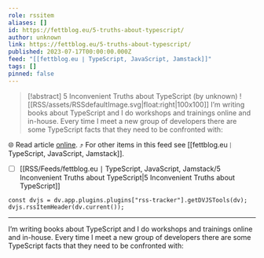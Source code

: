 ```yaml
---
role: rssitem
aliases: []
id: https://fettblog.eu/5-truths-about-typescript/
author: unknown
link: https://fettblog.eu/5-truths-about-typescript/
published: 2023-07-17T00:00:00.000Z
feed: "[[fettblog․eu ∣ TypeScript, JavaScript, Jamstack]]"
tags: []
pinned: false
---
```


> [!abstract] 5 Inconvenient Truths about TypeScript (by unknown)
> ![[RSS/assets/RSSdefaultImage.svg|float:right|100x100]] I’m writing books about TypeScript and I do workshops and trainings online and in-house. Every time I meet a new group of developers there are some TypeScript facts that they need to be confronted with:

🌐 Read article [online](https://fettblog.eu/5-truths-about-typescript/). ⤴ For other items in this feed see [[fettblog․eu ∣ TypeScript, JavaScript, Jamstack]].

- [ ] [[RSS/Feeds/fettblog․eu ∣ TypeScript, JavaScript, Jamstack/5 Inconvenient Truths about TypeScript|5 Inconvenient Truths about TypeScript]]

~~~dataviewjs
const dvjs = dv.app.plugins.plugins["rss-tracker"].getDVJSTools(dv);
dvjs.rssItemHeader(dv.current());
~~~

- - -

I’m writing books about TypeScript and I do workshops and trainings online and in-house. Every time I meet a new group of developers there are some TypeScript facts that they need to be confronted with: